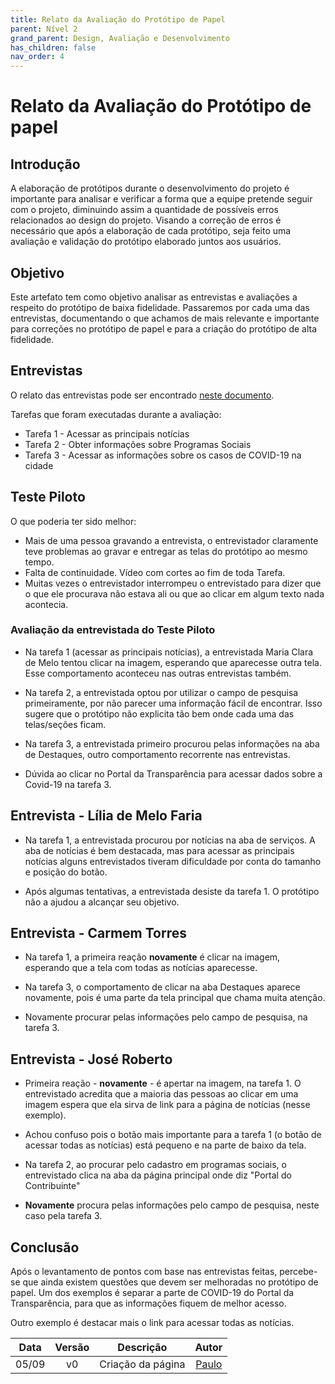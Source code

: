 ```yaml
---
title: Relato da Avaliação do Protótipo de Papel
parent: Nível 2
grand_parent: Design, Avaliação e Desenvolvimento
has_children: false
nav_order: 4
---
```


# Relato da Avaliação do Protótipo de papel

## Introdução

A elaboração de protótipos durante o desenvolvimento do projeto é importante para analisar e verificar a forma que a equipe pretende seguir com o projeto, diminuindo assim a quantidade de possíveis erros relacionados ao design do projeto. Visando a correção de erros é necessário que após a elaboração de cada protótipo, seja feito uma avaliação e validação do protótipo elaborado juntos aos usuários.

## Objetivo

Este artefato tem como objetivo analisar as entrevistas e avaliações a respeito do protótipo de baixa fidelidade. Passaremos por cada uma das entrevistas, documentando o que achamos de mais relevante e importante para correções no protótipo de papel e para a criação do protótipo de alta fidelidade.

## Entrevistas

O relato das entrevistas pode ser encontrado [neste documento](./avaliacaoBaixaFidelidade.md).

Tarefas que foram executadas durante a avaliação:
- Tarefa 1 - Acessar as principais notícias
- Tarefa 2 - Obter informações sobre Programas Sociais
- Tarefa 3 - Acessar as informações sobre os casos de COVID-19 na cidade


## Teste Piloto

O que poderia ter sido melhor:
- Mais de uma pessoa gravando a entrevista, o entrevistador claramente teve problemas ao gravar e entregar as telas do protótipo ao mesmo tempo.
- Falta de continuidade. Vídeo com cortes ao fim de toda Tarefa.
- Muitas vezes o entrevistador interrompeu o entrevistado para dizer que o que ele procurava não estava ali ou que ao clicar em algum texto nada acontecia.

### Avaliação da entrevistada do Teste Piloto

- Na tarefa 1 (acessar as principais notícias), a entrevistada Maria Clara de Melo tentou clicar na imagem, esperando que aparecesse outra tela. Esse comportamento aconteceu nas outras entrevistas também.

- Na tarefa 2, a entrevistada optou por utilizar o campo de pesquisa primeiramente, por não parecer uma informação fácil de encontrar. Isso sugere que o protótipo não explicita tão bem onde cada uma das telas/seções ficam.

- Na tarefa 3, a entrevistada primeiro procurou pelas informações na aba de Destaques, outro comportamento recorrente nas entrevistas.

- Dúvida ao clicar no Portal da Transparência para acessar dados sobre a Covid-19 na tarefa 3.

 ## Entrevista - Lília de Melo Faria

- Na tarefa 1, a entrevistada procurou por notícias na aba de serviços. A aba de notícias é bem destacada, mas para acessar as principais notícias alguns entrevistados tiveram dificuldade por conta do tamanho e posição do botão.

- Após algumas tentativas, a entrevistada desiste da tarefa 1. O protótipo não a ajudou a alcançar seu objetivo.

## Entrevista - Carmem Torres

- Na tarefa 1, a primeira reação **novamente** é clicar na imagem, esperando que a tela com todas as notícias aparecesse.

- Na tarefa 3, o comportamento de clicar na aba Destaques aparece novamente, pois é uma parte da tela principal que chama muita atenção.

- Novamente procurar pelas informações pelo campo de pesquisa, na tarefa 3.

## Entrevista - José Roberto

- Primeira reação - **novamente** - é apertar na imagem, na tarefa 1. O entrevistado acredita que a maioria das pessoas ao clicar em uma imagem espera que ela sirva de link para a página de notícias (nesse exemplo).

- Achou confuso pois o botão mais importante para a tarefa 1 (o botão de acessar todas as notícias) está pequeno e na parte de baixo da tela.

- Na tarefa 2, ao procurar pelo cadastro em programas sociais, o entrevistado clica na aba da página principal onde diz "Portal do Contribuinte"

- **Novamente** procura pelas informações pelo campo de pesquisa, neste caso pela tarefa 3.

## Conclusão

Após o levantamento de pontos com base nas entrevistas feitas, percebe-se que ainda existem questões que devem ser melhoradas no protótipo de papel. Um dos exemplos é separar a parte de COVID-19 do Portal da Transparência, para que as informações fiquem de melhor acesso.

Outro exemplo é destacar mais o link para acessar todas as notícias.

| Data  | Versão |     Descrição     |                    Autor                     |
|:-----:|:------:|:-----------------:|:--------------------------------------------:|
| 05/09 |   v0   | Criação da página | [Paulo](https://github.com/paulomacieltorresfilho) |
